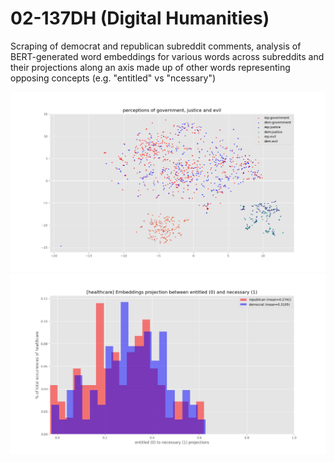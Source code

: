 # 02-137DH (Digital Humanities)
Scraping of democrat and republican subreddit comments, analysis of BERT-generated word embeddings for various words across subreddits 
and their projections along an axis made up of other words representing opposing concepts (e.g. "entitled" vs "ncessary")

![embeddings for government, justice and evil](https://github.com/milselarch/02-137DH/blob/master/images/government-justice.png)
![projection of healthcare between "entitled" and "necessary"](https://github.com/milselarch/02-137DH/blob/master/images/embed-healthcare-3.png)
